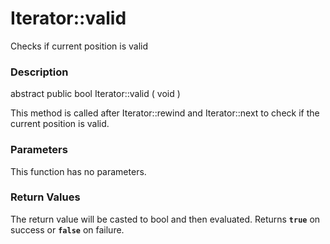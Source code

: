 Iterator::valid
===============

Checks if current position is valid

### Description

<span class="modifier">abstract</span> <span
class="modifier">public</span> <span class="type">bool</span> <span
class="methodname">Iterator::valid</span> ( <span
class="methodparam">void</span> )

This method is called after <span
class="methodname">Iterator::rewind</span> and <span
class="methodname">Iterator::next</span> to check if the current
position is valid.

### Parameters

This function has no parameters.

### Return Values

The return value will be casted to <span class="type">bool</span> and
then evaluated. Returns **`true`** on success or **`false`** on failure.
